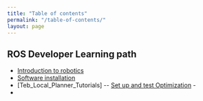 ```yaml
---
title: "Table of contents"
permalink: "/table-of-contents/"
layout: page
---
```

## ROS Developer Learning path

  - [Introduction to robotics](https://abbhicse.github.io/AIROS/introduction-to-robotics/)
  - [Software installation](https://abbhicse.github.io/AIROS/software-installation/)
  - [Teb_Local_Planner_Tutorials]
        -- [Set up and test Optimization](http://wiki.ros.org/teb_local_planner/Tutorials/Setup%20and%20test%20Optimization)
        -  
  - 

